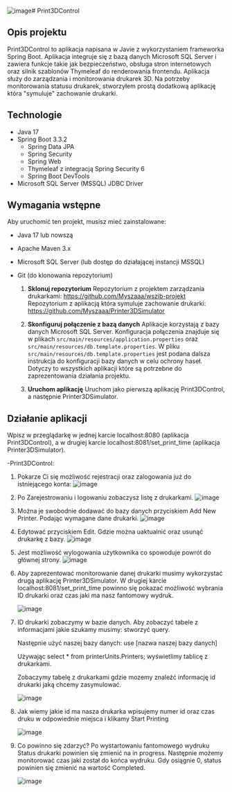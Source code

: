 ![image](https://github.com/user-attachments/assets/be3aa880-4f1f-489b-b18b-342a8b8fe913)# Print3DControl

## Opis projektu

Print3DControl to aplikacja napisana w Javie z wykorzystaniem frameworka Spring Boot. 
Aplikacja integruje się z bazą danych Microsoft SQL Server i zawiera funkcje takie jak bezpieczeństwo, obsługa stron internetowych oraz silnik szablonów Thymeleaf do renderowania frontendu. 
Aplikacja służy do zarządzania i monitorowania drukarek 3D.
Na potrzeby monitorowania statusu drukarek, stworzyłem prostą dodatkową aplikację która "symuluje" zachowanie drukarki. 

## Technologie

- Java 17
- Spring Boot 3.3.2
  - Spring Data JPA
  - Spring Security
  - Spring Web
  - Thymeleaf z integracją Spring Security 6
  - Spring Boot DevTools
- Microsoft SQL Server (MSSQL) JDBC Driver

## Wymagania wstępne

Aby uruchomić ten projekt, musisz mieć zainstalowane:

- Java 17 lub nowszą
- Apache Maven 3.x
- Microsoft SQL Server (lub dostęp do działającej instancji MSSQL)
- Git (do klonowania repozytorium)

  1. **Sklonuj repozytorium**
       Repozytorium z projektem zarządzania drukarkami: https://github.com/Myszaaa/wszib-projekt
       Repozytorium z aplikacją która symuluje zachowanie drukarki: https://github.com/Myszaaa/Printer3DSimulator
     
  3. **Skonfiguruj połączenie z bazą danych**
       Aplikacje korzystają z bazy danych Microsoft SQL Server. Konfiguracja połączenia znajduje się w plikach `src/main/resources/application.properties` oraz `src/main/resources/db.template.properties`.
       W pliku `src/main/resources/db.template.properties` jest podana dalsza instrukcja do konfiguracji bazy danych w celu ochrony haseł. Dotyczy to wszystkich aplikacji które są potrzebne do zaprezentowania działania projektu.

  4. **Uruchom aplikację**
        Uruchom jako pierwszą aplikację Print3DControl, a następnie Printer3DSimulator.
     
## Działanie aplikacji
  Wpisz w przeglądarkę w jednej karcie localhost:8080 (aplikacja Print3DControl), a w drugiej karcie localhost:8081/set_print_time (aplikacja Printer3DSimulator).
  
  -Print3DControl:
  
  1. Pokarze Ci się możliwość rejestracji oraz zalogowania już do istniejącego konta:
    ![image](https://github.com/user-attachments/assets/2f681e64-8aaf-4f34-960e-9053676c7e1a)

  2. Po Zarejestrowaniu i logowaniu zobaczysz listę z drukarkami. 
  ![image](https://github.com/user-attachments/assets/fd4cef63-561c-41c6-8332-6b99ade9b81d)

  3. Można je swobodnie dodawać do bazy danych przyciskiem Add New Printer. Podając wymagane dane drukarki.
  ![image](https://github.com/user-attachments/assets/83de9531-32da-4b96-a5a7-cb7d4e0519d6)

  4. Edytować przyciskiem Edit. Gdzie można uaktualnić oraz usunąć drukarkę z bazy. 
  ![image](https://github.com/user-attachments/assets/41d86609-ec3d-4001-b53c-c34b1e3d8f6c)

  5. Jest możliwość wylogowania użytkownika co spowoduje powrót do głównej strony.
  ![image](https://github.com/user-attachments/assets/3e6614e8-c416-4139-acd4-36c8c3381475)

  6. Aby zaprezentować monitorowanie danej drukarki musimy wykorzystać drugą aplikację Printer3DSimulator.
     W drugiej karcie localhost:8081/set_print_time powinno się pokazać możliwość wybrania ID drukarki oraz czas jaki ma nasz fantomowy wydruk.
     
       ![image](https://github.com/user-attachments/assets/093aa331-c075-4adf-af6b-f5f54e935d05)

  7. ID drukarki zobaczymy w bazie danych.
     Aby zobaczyć tabele z informacjami jakie szukamy musimy: stworzyć query.
     
     Następnie użyć naszej bazy danych: use [nazwa naszej bazy danych]
     
     Używając select * from printerUnits.Printers; wyświetlimy tablicę z drukarkami.
     
     Zobaczymy tabelę z drukarkami gdzie mozemy znaleźć informację id drukarki jaką chcemy zasymulować.
     
     ![image](https://github.com/user-attachments/assets/9edd2f86-fa87-4397-8cb2-e2f1c39dcf32)

  8. Jak wiemy jakie id ma nasza drukarka wpisujemy numer id oraz czas druku w odpowiednie miejsca i klikamy Start Printing
    
     ![image](https://github.com/user-attachments/assets/dea7ea74-7363-4e61-8788-b90def0d3abe)

   9. Co powinno się zdarzyć?
      Po wystartowaniu fantomowego wydruku Status drukarki powinien się zmienić na in progress. Następnie możemy monitorować czas jaki został do końca wydruku. Gdy osiągnie 0, status powinien się zmienić na wartość Completed.
      
      ![image](https://github.com/user-attachments/assets/44209912-1fc9-403b-875d-183ca69ce6e7)

            

     





     
